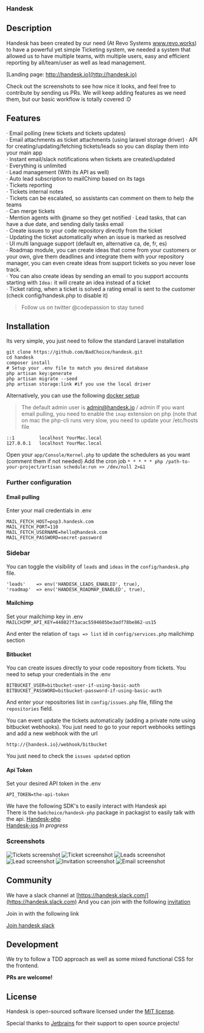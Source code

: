 ### Handesk

## Description
Handesk has been created by our need (At Revo Systems www.revo.works) to have a powerful yet simple Ticketing system, we needed a system that allowed us to
have multiple teams, with multiple users, easy and efficient reporting by all/team/user as well as lead management.

[Landing page: http://handesk.io](http://handesk.io)

Check out the screenshots to see how nice it looks, and feel free to contribute by sending us PRs.
We will keep adding features as we need them, but our basic workflow is totally covered :D

## Features
· Email polling (new tickets and tickets updates)    
· Email attachments as ticket attachments (using laravel storage driver)
· API for creating/updating/fetching tickets/leads so you can display them into your main app    
· Instant email/slack notifications when tickets are created/updated   
· Everything is unlimited    
· Lead management (With its API as well)   
· Auto lead subscription to mailChimp based on its tags   
· Tickets reporting   
· Tickets internal notes   
· Tickets can be escalated, so assistants can comment on them to help the teams   
· Can merge tickets       
· Mention agents with @name so they get notified
· Lead tasks, that can have a due date, and sending daily tasks email   
· Create issues to your code repository directly from the ticket   
· Updating the ticket automatically when an issue is marked as resolved         
· UI multi language support (default en, alternative ca, de, fr, es)    
· Roadmap module, you can create ideas that come from your customers or your own, give them deadlines and integrate them with your repository manager,
you can even create ideas from support tickets so you never lose track.   
· You can also create ideas by sending an email to you support accounts starting with `Idea:` it will create an idea instead of a ticket     
· Ticket rating, when a ticket is solved a rating email is sent to the customer (check config/handesk.php to disable it)

> Follow us on twitter @codepassion to stay tuned

## Installation
Its very simple, you just need to follow the standard Laravel installation

```shell
git clone https://github.com/BadChoice/handesk.git
cd handesk
composer install
# Setup your .env file to match you desired database
php artisan key:generate
php artisan migrate --seed
php artisan storage:link #if you use the local driver
```

Alternatively, you can use the following [docker setup](https://github.com/BadChoice/handesk/blob/dev/docker-installation.md)


> The default admin user is admin@handesk.io / admin
> If you want email pulling, you need to enable the `imap` extension on php (note that on mac the php-cli runs very slow, you need to update your /etc/hosts file 

```
::1         localhost YourMac.local
127.0.0.1   localhost YourMac.local
```

Open your `app/Console/Kernel.php` to update the schedulers as you want (comment them if not needed)
Add the cron job `* * * * * php /path-to-your-project/artisan schedule:run >> /dev/null 2>&1`


### Further configuration
#### Email pulling
Enter your mail credentials in .env

````
MAIL_FETCH_HOST=pop3.handesk.com   
MAIL_FETCH_PORT=110   
MAIL_FETCH_USERNAME=hello@handesk.com   
MAIL_FETCH_PASSWORD=secret-password   
````

### Sidebar
You can toggle the visibility of `leads` and `ideas` in the `config/handesk.php` file.
```
'leads'    => env('HANDESK_LEADS_ENABLED', true),
'roadmap'  => env('HANDESK_ROADMAP_ENABLED', true),
```

#### Mailchimp
Set your mailchimp key in .env
`MAILCHIMP_API_KEY=448027f3acac5594605be3adf78be862-us15`

And enter the relation of `tags => list` id in `config/services.php` mailchimp section

#### Bitbucket
You can create issues directly to your code repository from tickets. You need to setup your credentials in the .env
```
BITBUCKET_USER=bitbucket-user-if-using-basic-auth
BITBUCKET_PASSWORD=bitbucket-password-if-using-basic-auth
```

And enter your repositories list in `config/issues.php` file, filling the `repositories` field. 

You can event update the tickets automatically (adding a private note using bitbucket webhooks).
You just need to go to your report webhooks settings and add a new webhook with the url

`http://{handesk.io}/webhook/bitbucket`

You just need to check the `issues updated` option


#### Api Token
Set your desired API token in the .env

```API_TOKEN=the-api-token```

We have the following SDK's to easily interact with Handesk api   
There is the `badchoice/handesk-php` package in packagist to easily talk with the api.
[Handesk-php](https://github.com/BadChoice/handesk-php)   
[Handesk-ios](https://github.com/BadChoice/handesk-ios) *In progress*  

### Screenshots
![Tickets screenshot](https://raw.githubusercontent.com/BadChoice/handesk/master/resources/screenshots/tickets.png)
![Ticket screenshot](https://raw.githubusercontent.com/BadChoice/handesk/master/resources/screenshots/ticket.png)
![Leads screenshot](https://raw.githubusercontent.com/BadChoice/handesk/master/resources/screenshots/leads.png)
![Lead screenshot](https://raw.githubusercontent.com/BadChoice/handesk/master/resources/screenshots/lead.png)
![Invitation screenshot](https://raw.githubusercontent.com/BadChoice/handesk/master/resources/screenshots/invitation.png)
![Email screenshot](https://raw.githubusercontent.com/BadChoice/handesk/master/resources/screenshots/email.png)

## Community
We have a slack channel at [https://handesk.slack.com/](https://handesk.slack.com)
And you can join with the following [invitation](https://handesk.slack.com/shared_invite/enQtMzQwMTg5ODkwNDUxLWVhYjFkNzNkMmE2NWUxYjcwZTNhMmM0M2M3NmVkMzdhNWI0NTU0ZGM0ODFlNTVlMGZhMTA0YzM0YjA3NjcxMTc)

Join in with the following link

[Join handesk slack](https://join.slack.com/t/handesk/shared_invite/enQtMzg4MzE4ODcwNzg2LTlmZTk4NGRjZDA5N2ExYTI2ZDhhNzAyOThmMDM1YjgwZTMzZTQ5ZjkxNDVlNzIwY2ZkZWExN2U2NDUwNWFiOWU)

## Development
We try to follow a TDD approach as well as some mixed functional CSS for the frontend.   

**PRs are welcome!**

## License
Handesk is open-sourced software licensed under the [MIT license](https://opensource.org/licenses/MIT). 

Special thanks to [Jetbrains](https://www.jetbrains.com) for their support to open source projects!
